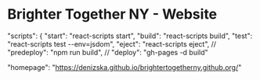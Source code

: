 # Brighter Together NY - Website

  "scripts": {
    "start": "react-scripts start",
    "build": "react-scripts build",
    "test": "react-scripts test --env=jsdom",
    "eject": "react-scripts eject",
    // "predeploy": "npm run build",
    // "deploy": "gh-pages -d build"
    
  "homepage": "https://denizska.github.io/brightertogetherny.github.org/"
